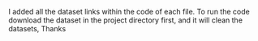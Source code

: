 I added all the dataset links within the code of each file.
To run the code download the dataset in the project directory first,
and it will clean the datasets,
Thanks
